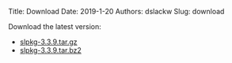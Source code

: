 Title: Download
Date: 2019-1-20
Authors: dslackw
Slug: download


Download the latest version:

- [slpkg-3.3.9.tar.gz](https://gitlab.com/dslackw/slpkg/-/archive/3.3.9/slpkg-3.3.9.tar.gz)
- [slpkg-3.3.9.tar.bz2](https://gitlab.com/dslackw/slpkg/-/archive/3.3.9/slpkg-3.3.9.tar.bz2)

